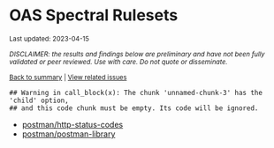 OAS Spectral Rulesets
================
<sup>Last updated: 2023-04-15</sup>

<sup>*DISCLAIMER: the results and findings below are preliminary and
have not been fully validated or peer reviewed. Use with care. Do not
quote or disseminate.*</sup>

<sup>[Back to summary](oas_summary.md) \| [View related
issues](https://github.com/postman-open-technologies/knowledge-base/labels/oas%3Aspectral)</sup>

    ## Warning in call_block(x): The chunk 'unnamed-chunk-3' has the 'child' option,
    ## and this code chunk must be empty. Its code will be ignored.

- [postman/http-status-codes](oas_spectral_ruleset_postman_http-status-codes.md)
- [postman/postman-library](oas_spectral_ruleset_postman_postman-library.md)
